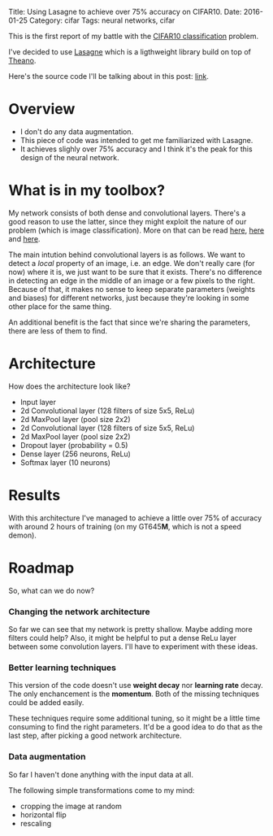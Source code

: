 Title: Using Lasagne to achieve over 75% accuracy on CIFAR10.
Date: 2016-01-25
Category: cifar
Tags: neural networks, cifar

This is the first report of my battle with the [CIFAR10
classification](https://www.cs.toronto.edu/~kriz/cifar.html) problem.

I've decided to use [Lasagne](http://lasagne.readthedocs.org/en/latest/) which
is a ligthweight library build on top of
[Theano](http://deeplearning.net/software/theano/).

Here's the source code I'll be talking about in this post:
[link](https://github.com/kele/cifar_recognition/tree/over75).

# Overview

* I don't do any data augmentation.
* This piece of code was intended to get me familiarized with Lasagne.
* It achieves slighly over 75% accuracy and I think it's the peak for this
  design of the neural network.

# What is in my toolbox?
My network consists of both dense and convolutional layers. There's a good
reason to use the latter, since they might exploit the nature of our problem
(which is image classification). More on that can be read
[here](http://colah.github.io/posts/2014-07-Conv-Nets-Modular/),
[here](http://colah.github.io/posts/2014-07-Understanding-Convolutions/) and
[here](http://neuralnetworksanddeeplearning.com/chap6.html).

The main intution behind convolutional layers is as follows. We want to detect a
*local* property of an image, i.e. an edge. We don't really care (for now) where
it is, we just want to be sure that it exists. There's no difference in
detecting an edge in the middle of an image or a few pixels to the right.
Because of that, it makes no sense to keep separate parameters (weights and
biases) for different networks, just because they're looking in some other place
for the same thing.

An additional benefit is the fact that since we're sharing the parameters, there
are less of them to find.


# Architecture
How does the architecture look like?

* Input layer
* 2d Convolutional layer (128 filters of size 5x5, ReLu)
* 2d MaxPool layer (pool size 2x2)
* 2d Convolutional layer (128 filters of size 5x5, ReLu)
* 2d MaxPool layer (pool size 2x2)
* Dropout layer (probability = 0.5)
* Dense layer (256 neurons, ReLu)
* Softmax layer (10 neurons)

# Results
With this architecture I've managed to achieve a little over 75% of accuracy
with around 2 hours of training (on my GT645**M**, which is not a speed demon).

# Roadmap
So, what can we do now?

### Changing the network architecture
So far we can see that my network is pretty shallow. Maybe adding more filters
could help? Also, it might be helpful to put a dense ReLu layer between some
convolution layers. I'll have to experiment with these ideas.

### Better learning techniques
This version of the code doesn't use **weight decay** nor **learning rate**
decay. The only enchancement is the **momentum**. Both of the missing techniques
could be added easily.

These techniques require some additional tuning, so it might be a
little time consuming to find the right parameters. It'd be a good idea to do
that as the last step, after picking a good network architecture.

### Data augmentation
So far I haven't done anything with the input data at all.

The following simple transformations come to my mind:

* cropping the image at random
* horizontal flip
* rescaling

